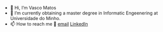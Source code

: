 - 👋 Hi, I’m Vasco Matos
- 🌱 I’m currently obtaining a master degree in Informatic Engeenering at Universidade do Minho.
- 📫 How to reach me :email: [email](vasco.matos.2001@gmail.com) [LinkedIn](https://www.linkedin.com/in/vasco--matos/)

<!---
vasco1m/vasco1m is a ✨ special ✨ repository because its `README.md` (this file) appears on your GitHub profile.
You can click the Preview link to take a look at your changes.
--->
